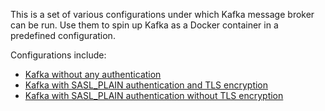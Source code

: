 This is a set of various configurations under which Kafka message broker can be run.
Use them to spin up Kafka as a Docker container in a predefined configuration.

Configurations include:
* [Kafka without any authentication](no_authentication/README.md)
* [Kafka with SASL_PLAIN authentication and TLS encryption](sasl_plain/with_tls/README.md)
* [Kafka with SASL_PLAIN authentication without TLS encryption](sasl_plain/no_tls/README.md)
